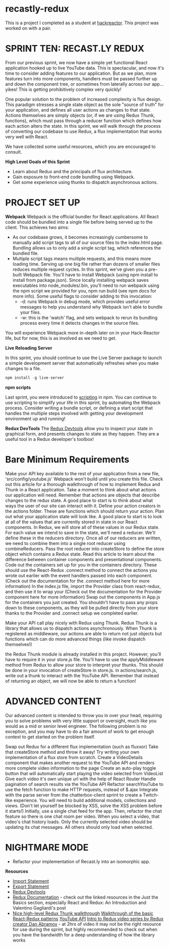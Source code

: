 # recastly-redux
This is a project I completed as a student at [hackreactor](http://hackreactor.com). This project was worked on with a pair.

# SPRINT TEN: RECAST.LY REDUX
From our previous sprint, we now have a simple yet functional React application hooked up to live YouTube data. This is spectacular, and now it's time to consider adding features to our application. But as we plan, more features turn into more components, handlers must be passed further up and down the component tree, or sometimes from laterally across our app... yikes! This is getting prohibitively complex very quickly!

One popular solution to the problem of increased complexity is flux design. This paradigm stresses a single state object as the sole "source of truth" for your application, and defines all user actions as changes to that state. Actions themselves are simply objects (or, if we are using Redux Thunk, functions), which must pass through a reducer function which defines how each action alters the state. In this sprint, we will walk through the process of converting our codebase to use Redux, a flux implementation that works very well with React.

We have collected some useful resources, which you are encouraged to consult.

**High Level Goals of this Sprint**

* Learn about Redux and the principals of flux architecture.
* Gain exposure to front-end code bundling using Webpack.
* Get some experience using thunks to dispatch asynchronous actions.

# PROJECT SET UP

**Webpack**
Webpack is the official bundler for React applications. All React code should be bundled into a single file before being served up to the client. This achieves two aims:

* As our codebase grows, it becomes increasingly cumbersome to manually add script tags to all of our source files to the index.html page. Bundling allows us to only add a single script tag, which references the bundled file.
* Multiple script tags means multiple requests, and this means more loading time. Serving up one big file rather than dozens of smaller files reduces multiple request cycles. In this sprint, we've given you a pre-built Webpack file. You'll have to install Webpack (using npm install to install from package.json). Since locally installing webpack saves executables into node_modules/.bin, you'll need to run webpack using the npm script we provided for you, npm run build (see npm docs for more info). Some useful flags to consider adding to this invocation:
  * -d: runs Webpack in debug mode, which provides useful error messages to help you understand why Webpack isn't able to bundle your files.
  * -w: this is the 'watch' flag, and sets webpack to rerun its bundling process every time it detects changes in the source files.

You will experience Webpack more in-depth later on in your Hack-Reactor life, but for now, this is as involved as we need to get.

**Live Reloading Server**

In this sprint, you should continue to use the Live Server package to launch a simple development server that automatically refreshes when you make changes to a file.

```javascript
npm install -g live-server
```
**npm scripts**

Last sprint, you were introduced to [scripting](https://docs.npmjs.com/misc/scripts) in npm. You can continue to use scripting to simplify your life in this sprint, by automating the Webpack process. Consider writing a bundle script, or defining a start script that handles the multiple steps involved with getting your development environment up and running!

**Redux DevTools**
The [Redux Devtools](https://github.com/reduxjs/redux-devtools) allow you to inspect your state in graphical form, and presents changes to state as they happen. They are a useful tool in a Redux developer's toolbox!

# Bare Minimum Requirements
Make your API key available to the rest of your application from a new file, 'src/config/youtube.js' Webpack won't build until you create this file.
Check out this article for a thorough walkthrough of how to implement Redux and Thunk in a React application.
Take a moment to think about what actions our application will need. Remember that actions are objects that describe changes to the redux state. A good place to start is to think about what ways the user of our site can interact with it.
Define your action creators in the actions folder. These are functions which should return your action.
Plan out what your application state will look like. A good place to start is to look at all of the values that are currently stored in state in our React components. In Redux, we will store all of these values in our Redux state.
For each value we intend to save in the state, we'll need a reducer. We'll define these in the reducers directory.
Once all of our reducers are written, we need to combine them into a single root reducer using combineReducers.
Pass the root reducer into createStore to define the store object which contains a Redux state.
Read this article to learn about the difference between container components and presentational components.
Code out the containers set up for you in the containers directory. These should use the React-Redux .connect method to connect the actions you wrote out earlier with the event handlers passed into each component.(Check out the documentation for the .connect method here for more information)
In the index.js file, import the Provider class from react-redux, and then use it to wrap your <App /> (Check out the documentation for the Provider component here for more information)
Swap out the components in App.js for the containers you just created. You shouldn't have to pass any props down to these components, as they will be pulled directly from your store thanks to the Provider and .connect setup we completed earlier.

Make your API call play nicely with Redux using Thunk.
Redux Thunk is a library that allows us to dispatch actions asynchronously. When Thunk is registered as middleware, our actions are able to return not just objects but functions which can do more advanced things (like invoke dispatch themselves!)

the Redux Thunk module is already installed in this project. However, you'll have to require it in your store.js file.
You'll have to use the applyMiddleware method from Redux to allow your store to interpret your thunks. This should be done in your invocation of createStore in store.js.
in actions/search.js, write out a thunk to interact with the YouTube API. Remember that instead of returning an object, we will now be able to return a function!

# ADVANCED CONTENT
Our advanced content is intended to throw you in over your head, requiring you to solve problems with very little support or oversight, much like you would as a mid or senior level engineer. The following problem is no exception, and you may have to do a fair amount of work to get enough context to get started on the problem itself.

Swap out Redux for a different flux implementation (such as fluxxor)
Take that createStore method and throw it away! Try writing your own implementation of a flux store from scratch.
Create a VideoDetails component that makes another request to the YouTube API and renders more complete video information to the page
Create an auto-play toggle button that will automatically start playing the video selected from VideoList
Give each video it's own unique url with the help of React Router
Handle pagination of search results via the YouTube API
Refactor searchYouTube to use the fetch function to make HTTP requests, instead of $.ajax
Integrate with the parse server from the chatterbox-client sprint to create a Twitch-like experience. You will need to build additional models, collections and views. (Don't let yourself be blocked by XSS, solve the XSS problem before it starts!)
Initially, use a single chat feed for the app.
Then, refactor the chat feature so there is one chat room per video. When you select a video, that video's chat history loads. Only the currently selected video should be updating its chat messages. All others should only load when selected.

# NIGHTMARE MODE
* Refactor your implementation of Recast.ly into an isomorphic app.

**Resources**
* [Import Statement](https://developer.mozilla.org/en-US/docs/Web/JavaScript/Reference/Statements/import)
* [Export Statement](https://developer.mozilla.org/en-US/docs/Web/JavaScript/Reference/Statements/export)
* [Redux Devtools](https://github.com/zalmoxisus/redux-devtools-extension)
* [Redux Documentation](https://redux.js.org/) - check out the linked resources in the Just the Basics section, especially React and Redux: An Introduction and Valentino Gagliardi's post
* [Nice high-level Redux Thunk walkthrough](https://stackoverflow.com/questions/35411423/how-to-dispatch-a-redux-action-with-a-timeout/35415559#35415559)
[Walkthrough of the basic React-Redux patterns](https://redux.js.org/basics/usage-with-react)
[YouTube API](https://developers.google.com/youtube/v3/getting-started)
[Intro to Redux video series by Redux creator Dan Abramov](https://egghead.io/courses/getting-started-with-redux) - at 2hrs of video it may not be the right resource for use during the sprint, but highly recommended to check out when you have the bandwidth for a deep understanding of how the library works
